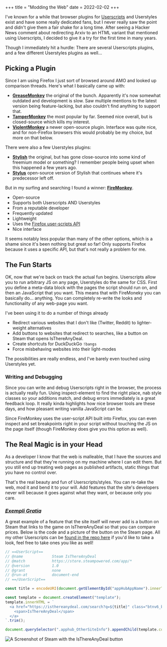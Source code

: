 +++
title = "Modding the Web"
date = 2022-02-02
+++

I've known for a while that browser plugins for [Userscripts](https://en.wikipedia.org/wiki/Userscript) and Userstyles exist and have some really dedicated fans, but I never really saw the point and didn't give them a fair shake for a long time.
After seeing a Hacker News comment about redirecting Arxiv to an HTML variant that mentioned using Userscripts, I decided to give it a try for the first time in many years.

Though I immediately hit a hurdle: There are several Userscripts plugins, and a few different Userstyles plugins as well...

## Picking a Plugin

Since I am using Firefox I just sort of browsed around AMO and looked up comparison threads. Here's what I basically came up with:

- [**GreaseMonkey**](https://addons.mozilla.org/en-US/firefox/addon/greasemonkey/) the original of the bunch. Apparently it's now somewhat outdated and development is slow. Saw multiple mentions to the latest version being feature-lacking, but also couldn't find anything to support that.
- [**TamperMonkey**](https://addons.mozilla.org/en-US/firefox/addon/tampermonkey/) the most popular by far. Seemed nice overall, but is closed-source which kills my interest.
- [**ViolentMonkey**](https://addons.mozilla.org/en-US/firefox/addon/violentmonkey/) a newer open-source plugin. Interface was quite nice, and for non-Firefox browsers this would probably be my choice, but more on that below.

There were also a few Userstyles plugins:

- [**Stylish**](https://addons.mozilla.org/en-US/firefox/addon/stylish/) the original, but has gone close-source into some kind of freemium model or something? I remember people being upset when this happened a few years ago.
- [**Stylus**](https://addons.mozilla.org/en-US/firefox/addon/styl-us/) open-source version of Stylish that continues where it's predecessor left off.

But in my surfing and searching I found a winner: [**FireMonkey**](https://addons.mozilla.org/en-US/firefox/addon/firemonkey/).

- Open-source
- Supports both Userscripts AND Userstyles
- From a reputable developer
- Frequently updated
- Lightweight
- Uses the [Firefox user-scripts API](https://developer.mozilla.org/en-US/docs/Mozilla/Add-ons/WebExtensions/API/userScripts/Working_with_userScripts)
- Nice interface

It seems notably less popular than many of the other options, which is a shame since it's been nothing but great so far!
Only supports Firefox because it uses a specific API, but that's not really a problem for me.

## The Fun Starts

OK, now that we're back on track the actual fun begins. Userscripts allow you to run arbitrary JS on any page, Userstyles do the same for CSS. First you define a meta-data block with the pages the script should run on, and then an JavaScript that you want. This means that with FireMoneky you can basically do... anything. You can completely re-write the looks and functionality of any web-page you want.

I've been using it to do a number of things already

- Redirect various websites that I don't like (Twitter, Reddit) to lighter-weight alternatives
- Add buttons to websites that redirect to searches, like a button on Steam that opens IsThereAnyDeal.
- Create shortcuts for DuckDuckGo `!bangs`
- Force misbehaving websites into their light-modes

The possibilities are really endless, and I've barely even touched using Userstyles yet.

### Writing and Debugging

Since you can write and debug Userscripts right in the browser, the process is actually really fun. Using inspect-element to find the right place, nab style classes so your additions match, and debug errors immediately is a great feedback loop. It really kinda highlights how nice browser tools are these days, and how pleasant writing vanilla JavaScript can be.

Since FireMonkey uses the user-script API built into Firefox, you can even inspect and set breakpoints right in your script without touching the JS on the page itself (though FireMonkey does give you this option as well).

## The Real Magic is in your Head

As a developer I know that the web is malleable, that I have the sources and structure and that they're running on my machine where I can edit them. But you still end up treating web pages as published artifacts, static things that you have no control over.

That's the real beauty and fun of Userscripts/styles. You can re-take the web, mod it and bend it to your will. Add features that the site's developers never will because it goes against what they want, or because only you care.

### <abbr title="For Example">*Exempli Gratia*</abbr>

A great example of a feature that the site itself will never add is a button on Steam that links to the game on IsThereAnyDeal so that you can compare prices. Below is the code and a picture of the button on the Steam page. All my other Userscripts can be [found in the repo here](https://repo.rushsteve1.us/dir?ci=tip&name=user-scripts) if you'd like to take a look, feel free to take ones you like as well!

```js
// ==UserScript==
// @name             Steam IsThereAnyDeal
// @match            https://store.steampowered.com/app/*
// @version          1.0
// @grant            none
// @run-at           document-end
// ==/UserScript==

const title = encodeURI(document.getElementById("appHubAppName").innerText);

const template = document.createElement("template");
template.innerHTML = `
  <a href="https://isthereanydeal.com/search?q=${title}" class="btnv6_blue_hoverfade btn_medium" target="_blank">
    <span>IsThereAnyDeal</span>
  </a>
`.trim();

document.querySelector(".apphub_OtherSiteInfo").appendChild(template.content.firstChild);
```

![ A Screenshot of Steam with the IsThereAnyDeal button ](https://repo.rushsteve1.us/attachdownload/steam-screenshot.png?page=Modding+the+Web&file=steam-screenshot.png)

